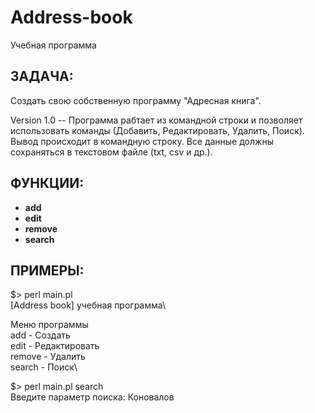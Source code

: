 #  Address-book
Учебная программа

## ЗАДАЧА:
Создать свою собственную программу "Адресная книга".

Version 1.0 -- Программа рабтает из командной строки и позволяет использовать команды (Добавить, Редактировать, Удалить, Поиск). Вывод происходит в командную строку. Все данные должны сохраняться в текстовом файле (txt, csv и др.).

## ФУНКЦИИ:
- **add**
- **edit**
- **remove**
- **search**

## ПРИМЕРЫ:
$> perl main.pl\
[Address book] учебная программа\

Меню программы\
add - Создать\
edit - Редактировать\
remove - Удалить\
search - Поиск\

$> perl main.pl search\
Введите параметр поиска: Коновалов